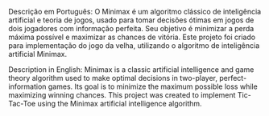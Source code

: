 Descrição em Português:
O Minimax é um algoritmo clássico de inteligência artificial e teoria de jogos, usado para tomar
decisões ótimas em jogos de dois jogadores com informação perfeita. Seu objetivo é minimizar a perda máxima possível
e maximizar as chances de vitória.
Este projeto foi criado para implementação do jogo da velha, utilizando o algoritmo de inteligência artificial Minimax.

Description in English: Minimax is a classic artificial intelligence and game theory algorithm used to make optimal
decisions in two-player, perfect-information games. Its goal is to minimize the maximum possible loss while maximizing
winning chances.
This project was created to implement Tic-Tac-Toe using the Minimax artificial intelligence algorithm.

